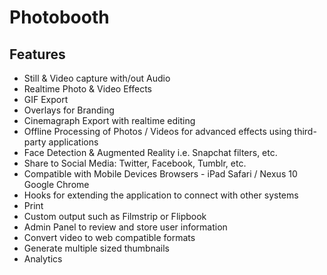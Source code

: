 # Photobooth

## Features
- Still & Video capture with/out Audio
- Realtime Photo & Video Effects
- GIF Export
- Overlays for Branding
- Cinemagraph Export with realtime editing
- Offline Processing of Photos / Videos for advanced effects using third-party applications
- Face Detection & Augmented Reality i.e. Snapchat filters, etc.
- Share to Social Media: Twitter, Facebook, Tumblr, etc.
- Compatible with Mobile Devices Browsers - iPad Safari / Nexus 10 Google Chrome
- Hooks for extending the application to connect with other systems
- Print
- Custom output such as Filmstrip or Flipbook
- Admin Panel to review and store user information
- Convert video to web compatible formats
- Generate multiple sized thumbnails
- Analytics